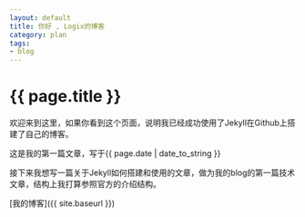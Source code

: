 ```yaml
---
layout: default
title: 你好 , Logix的博客
category: plan
tags:
- blog
---
```


{{ page.title }}
================

欢迎来到这里，如果你看到这个页面，说明我已经成功使用了Jekyll在Github上搭建了自己的博客。

这是我的第一篇文章，写于{{ page.date | date_to_string }}

接下来我想写一篇关于Jekyll如何搭建和使用的文章，做为我的blog的第一篇技术文章，结构上我打算参照官方的介绍结构。

[我的博客]({{ site.baseurl }})